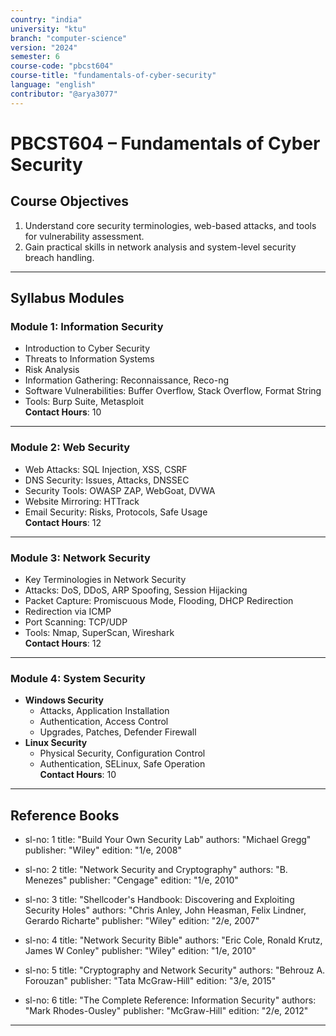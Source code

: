 ```yaml
---
country: "india"
university: "ktu"
branch: "computer-science"
version: "2024"
semester: 6
course-code: "pbcst604"
course-title: "fundamentals-of-cyber-security"
language: "english"
contributor: "@arya3077"
---
```


# PBCST604 – Fundamentals of Cyber Security

## Course Objectives

1. Understand core security terminologies, web-based attacks, and tools for vulnerability assessment.
2. Gain practical skills in network analysis and system-level security breach handling.

---

## Syllabus Modules

### Module 1: Information Security

- Introduction to Cyber Security  
- Threats to Information Systems  
- Risk Analysis  
- Information Gathering: Reconnaissance, Reco-ng  
- Software Vulnerabilities: Buffer Overflow, Stack Overflow, Format String  
- Tools: Burp Suite, Metasploit  
**Contact Hours**: 10

---

### Module 2: Web Security

- Web Attacks: SQL Injection, XSS, CSRF  
- DNS Security: Issues, Attacks, DNSSEC  
- Security Tools: OWASP ZAP, WebGoat, DVWA  
- Website Mirroring: HTTrack  
- Email Security: Risks, Protocols, Safe Usage  
**Contact Hours**: 12

---

### Module 3: Network Security

- Key Terminologies in Network Security  
- Attacks: DoS, DDoS, ARP Spoofing, Session Hijacking  
- Packet Capture: Promiscuous Mode, Flooding, DHCP Redirection  
- Redirection via ICMP  
- Port Scanning: TCP/UDP  
- Tools: Nmap, SuperScan, Wireshark  
**Contact Hours**: 12

---

### Module 4: System Security

- **Windows Security**  
  - Attacks, Application Installation  
  - Authentication, Access Control  
  - Upgrades, Patches, Defender Firewall  
- **Linux Security**  
  - Physical Security, Configuration Control  
  - Authentication, SELinux, Safe Operation  
**Contact Hours**: 10

---

## Reference Books

  - sl-no: 1
    title: "Build Your Own Security Lab"
    authors: "Michael Gregg"
    publisher: "Wiley"
    edition: "1/e, 2008"

  - sl-no: 2
    title: "Network Security and Cryptography"
    authors: "B. Menezes"
    publisher: "Cengage"
    edition: "1/e, 2010"

  - sl-no: 3
    title: "Shellcoder's Handbook: Discovering and Exploiting Security Holes"
    authors: "Chris Anley, John Heasman, Felix Lindner, Gerardo Richarte"
    publisher: "Wiley"
    edition: "2/e, 2007"

  - sl-no: 4
    title: "Network Security Bible"
    authors: "Eric Cole, Ronald Krutz, James W Conley"
    publisher: "Wiley"
    edition: "1/e, 2010"

  - sl-no: 5
    title: "Cryptography and Network Security"
    authors: "Behrouz A. Forouzan"
    publisher: "Tata McGraw-Hill"
    edition: "3/e, 2015"

  - sl-no: 6
    title: "The Complete Reference: Information Security"
    authors: "Mark Rhodes-Ousley"
    publisher: "McGraw-Hill"
    edition: "2/e, 2012"

---


